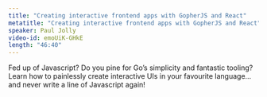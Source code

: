 ```yaml
---
title: "Creating interactive frontend apps with GopherJS and React"
metatitle: "Creating interactive frontend apps with GopherJS and React"
speaker: Paul Jolly
video-id: emoUiK-GHkE
length: "46:40"
---
```

Fed up of Javascript? Do you pine for Go’s simplicity and fantastic tooling? Learn how to painlessly create interactive UIs in your favourite language… and never write a line of Javascript again! 
